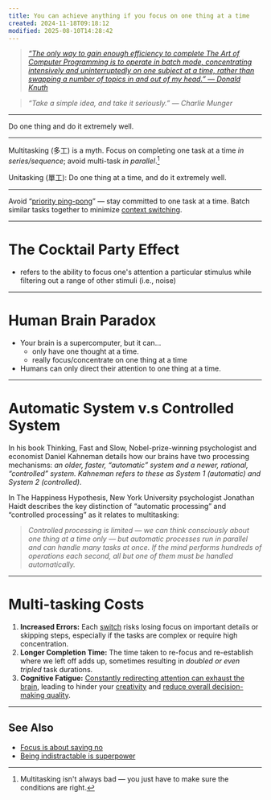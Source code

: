 ```yaml
---
title: You can achieve anything if you focus on one thing at a time
created: 2024-11-18T09:18:12
modified: 2025-08-10T14:28:42
---
```


> _[“The only way to gain enough efficiency to complete The Art of Computer Programming is to operate in batch mode, concentrating intensively and uninterruptedly on one subject at a time, rather than swapping a number of topics in and out of my head.” — Donald Knuth](https://www-cs-faculty.stanford.edu/~knuth/retd.html)_

> _“Take a simple idea, and take it seriously.” — Charlie Munger_

---

Do one thing and do it extremely well.

---

Multitasking (多工) is a myth. Focus on completing one task at a time _in series/sequence_; avoid multi-task _in parallel_.[^1]

Unitasking (單工): Do one thing at a time, and do it extremely well.

---

Avoid “[priority ping-pong](Task%20Switching.md)” — stay committed to one task at a time. Batch similar tasks together to minimize [context switching](Task%20Switching.md).

---

# The Cocktail Party Effect

* refers to the ability to focus one's attention a particular stimulus while filtering out a range of other stimuli (i.e., noise)

---

# Human Brain Paradox

* Your brain is a supercomputer, but it can…
	* only have one thought at a time.
	* really focus/concentrate on one thing at a time
* Humans can only direct their attention to one thing at a time.

---

# Automatic System v.s Controlled System

In his book Thinking, Fast and Slow, Nobel-prize-winning psychologist and economist Daniel Kahneman details how our brains have two processing mechanisms: _an older, faster, “automatic” system and a newer, rational, “controlled” system. Kahneman refers to these as System 1 (automatic) and System 2 (controlled)_.

In The Happiness Hypothesis, New York University psychologist Jonathan Haidt describes the key distinction of “automatic processing” and “controlled processing” as it relates to multitasking:

> _Controlled processing is limited — we can think consciously about one thing at a time only — but automatic processes run in parallel and can handle many tasks at once. If the mind performs hundreds of operations each second, all but one of them must be handled automatically._

---

# Multi-tasking Costs

1. **Increased Errors:** Each [switch](Task%20Switching.md) risks losing focus on important details or skipping steps, especially if the tasks are complex or require high concentration.
2. **Longer Completion Time:** The time taken to re-focus and re-establish where we left off adds up, sometimes resulting in _doubled or even tripled_ task durations.
3. **Cognitive Fatigue:** [Constantly redirecting attention can exhaust the brain](Attention%20Residue.md), leading to hinder your [creativity](Creativity%20is%20just%20connecting%20things.md) and [reduce overall decision-making quality](decision-fatigue.md).

---

## See Also

* [Focus is about saying no](focus-is-about-saying-no.md)
* [Being indistractable is superpower](being-indistractable-is-superpower.md)

[^1]: Multitasking isn't always bad — you just have to make sure the conditions are right.
